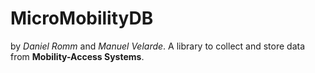 # MicroMobilityDB
by _Daniel Romm_ and _Manuel Velarde_.
A library to collect and store data from **Mobility-Access Systems**.

